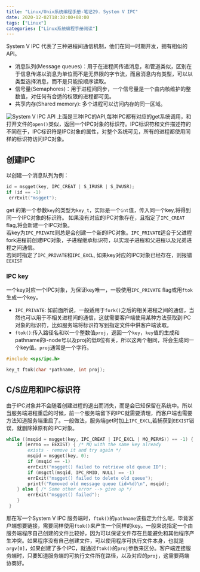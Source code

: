 ```yaml
---
title: "Linux/Unix系统编程手册-笔记29. System V IPC"
date: 2020-12-02T18:30:00+08:00
tags: ["Linux"]
categories: ["Linux系统编程手册阅读"]
---
```



System V IPC 代表了三种进程间通信机制，他们在同一时期开发，拥有相似的API。
- 消息队列(Message queues)：用于在进程间传递消息，和管道类似，区别在于信息传递以消息为单位而不是无界限的字节流，而且消息内有类型，可以以类型选择消息，而不是只能按顺序读取。
- 信号量(Semaphores)：用于进程间同步，一个信号量是一个由内核维护的整数值，对任何有合适的权限的进程都可见。
- 共享内存(Shared memory): 多个进程可以访问内存的同一区域。

![System V IPC API](/img/the-linux-programming-interface-s29/system_v_ipc_api.png)
上面是三种IPC的API,每种IPC都有对应的get系统调用，和打开文件的`open()`类似，返回一个IPC对象的标识符。IPC标识符和文件描述符的不同在于，IPC标识符是IPC对象的属性，对整个系统可见，所有的进程都使用同样的标识符访问IPC对象。  

## 创建IPC

以创建一个消息队列为例：

```c
id = msgget(key, IPC_CREAT | S_IRUSR | S_IWUSR);
if (id == -1)
 errExit("msgget");
```

get 的第一个参数`key`的类型为`key_t`，实际是一个`int`值，传入同一个key,将得到同一个IPC对象的标识符。
如果没有对应的IPC对象存在，且指定了`IPC_CREAT` flag,将会新建一个IPC对象。  
若key为`IPC_PRIVATE`则总是会创建一个新的IPC对象。`IPC_PRIVATE`适合于父进程fork进程前创建IPC对象，子进程继承标识符，以实现子进程和父进程以及兄弟进程之间通信。  
若同时指定了`IPC_PRIVATE`和`IPC_EXCL`, 如果key对应的IPC对象已经存在，则报错`EEXIST`

### IPC key

一个key对应一个IPC对象，为保证key唯一，一般使用`IPC_PRIVATE` flag或用`ftok`生成一个key。

- `IPC_PRIVATE`: 如前面所说，一般适用于`fork()`之后的相关进程之间的通信，当然也可以用于不相关进程间的通信，这就需要客户端使用某种方法获取到IPC对象的标识符，比如服务端将标识符写到指定文件中供客户端读取。
- `ftok()`:传入路径名和以一个整数值`proj`，返回一个`key`，`key`值的生成和pathname的i-node号以及proj的低8位有关，所以这两个相同，将会生成同一个key值。`proj`通常是一个字符。
```c
#include <sys/ipc.h>

key_t ftok(char *pathname, int proj);
```


## C/S应用和IPC标识符

由于IPC对象并不会随着创建进程的退出而消失，而是会已知保留在系统中。所以当服务端进程重启的时候，前一个服务端留下的IPC就需要清理，而客户端也需要方法知道服务端重启了。一般做法，服务端get时加上`IPC_EXCL`,若捕获到`EEXIST`错误，就删除掉原有的IPC对象。

```cpp
while ((msqid = msgget(key, IPC_CREAT | IPC_EXCL | MQ_PERMS)) == -1) {
    if (errno == EEXIST) { /* MQ with the same key already
        exists - remove it and try again */
        msqid = msgget(key, 0);
        if (msqid == -1)
        errExit("msgget() failed to retrieve old queue ID");
        if (msgctl(msqid, IPC_RMID, NULL) == -1)
        errExit("msgget() failed to delete old queue");
        printf("Removed old message queue (id=%d)\n", msqid);
    } else { /* Some other error --> give up */
        errExit("msgget() failed");
    }
 }

```

那在写一个System V IPC 服务端时，`ftok()`的`pathname`该指定为什么呢，毕竟客户端想要链接，需要同样使用`ftok()`来产生一个同样的key。一般来说指定一个由服务端程序自己创建的文件比较好，因为可以保证文件存在且能避免和其他程序产生冲突。如果程序没有自己创建文件，可以使用程序可执行文件本身，也就是`argv[0]`，如果创建了多个IPC，就通过`ftok()`的`proj`参数来区分。客户端连接服务端时，只要知道服务端的可执行文件所在路径，以及对应的`proj`，这需要两端协商好。

